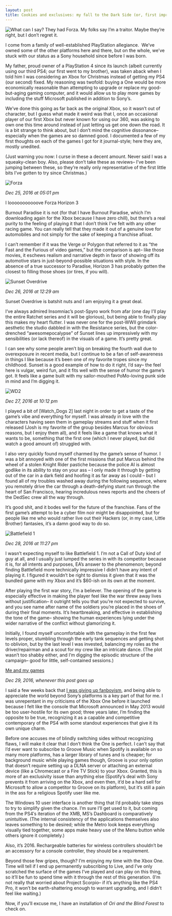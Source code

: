 ```yaml
---
layout: post
title: Cookies and exclusives: my fall to the Dark Side (or, first impressions of the Xbox One S)
---
```

![What can I say? They had Forza.](http://68.media.tumblr.com/5a8ad12bae707db8ffadd9a3bd7c8439/tumblr_inline_oixnmq9yCt1rw93qd_500.jpg)
My folks say I’m a traitor. Maybe they’re right, but I don’t regret it.

I come from a family of well-established PlayStation allegiance.  We’ve owned some of the other platforms here and there, but on the whole, we’ve stuck with our status as a Sony household since before I was born.

My father, proud owner of a PlayStation 4 since its launch (albeit currently using our third PS4; our first went to my brother), was taken aback when I told him I was considering an Xbox for Christmas instead of getting my PS4 (our second) fixed. My reasoning was twofold: buying a One would be more economically reasonable than attempting to upgrade or replace my good-but-aging gaming computer, and it would allow us to play more games by including the stuff Microsoft published in addition to Sony’s. 

We’ve done this going as far back as the original Xbox, so it wasn’t out of character, but I guess what made it weird was that I, once an occasional player of our first Xbox but never known for using our 360, was asking to own one this time around instead of just letting us get one down the road. It is a bit strange to think about, but I don’t mind the cognitive dissonance– especially when the games are so damned good. I documented a few of my first thoughts on each of the games I got for it journal-style; here they are, mostly unedited. 

(Just warning you now: I curse in these a decent amount. Never said I was a squeaky-clean boy. Also, please don’t take these as reviews– I’ve been jumping between these, so they’re really only representative of the first little bits I’ve gotten to try since Christmas.)

![Forza](http://68.media.tumblr.com/fa863df08984fba6430d0cd1b9c0439c/tumblr_inline_oixpc9pxRD1rw93qd_500.jpg)

_Dec 25, 2016 at 05:01 pm_

I looooooooooove Forza Horizon 3  

Burnout Paradise it is not (for that I have Burnout Paradise, which I’m downloading again for the Xbox because I have zero chill), but there’s a real purity to the feeling of playing it that I don’t think I’ve felt with any other racing game. You can really tell that they made it out of a genuine love for automobiles and not simply for the sake of keeping a franchise afloat.  

I can’t remember if it was the Verge or Polygon that referred to it as “the Fast and the Furious of video games,” but the comparison is apt– like those movies, it eschews realism and narrative depth in favor of showing off its automotive stars in just-beyond-possible situations with style. In the absence of a true successor to Paradise, Horizon 3 has probably gotten the closest to filling those shoes (or tires, if you will).  

![Sunset Overdrive](http://68.media.tumblr.com/6678f8b8218c22974ef16e5f8acc09aa/tumblr_inline_oixpde7LdA1rw93qd_500.jpg)

_Dec 26, 2016 at 12:29 am_

Sunset Overdrive is batshit nuts and I am enjoying it a great deal.  

I’ve always admired Insomniac’s post-Spyro work from afar (one day I’ll play the entire Ratchet series and it will be glorious), but being able to finally play this makes my heart flutter. I was never one for the post-WWII grimdark aesthetic the studio dabbled in with the Resistance series, but the color-drenched “awesomepocalypse” of Sunset lines up impressively with my sensibilities (or lack thereof) in the visuals of a game. It’s pretty great.  

I can see why some people aren’t big on breaking the fourth wall due to overexposure in recent media, but I continue to be a fan of self-awareness in things I like because it’s been one of my favorite tropes since my childhood. Sunset is a good example of how to do it right, I’d say– the feel here is vulgar, weird fun, and it fits well with the sense of humor the game’s got. It feels like a game built with my sailor-mouthed PoMo-loving punk side in mind and I’m digging it.   

![WD2](http://68.media.tumblr.com/85eb24a83dea370d730af9166ad75300/tumblr_inline_oixpewFtCT1rw93qd_500.jpg)

_Dec 27, 2016 at 10:12 pm_

I played a bit of [Watch_Dogs 2] last night in order to get a taste of the game’s vibe and everything for myself. I was already in love with the characters having seen them in gameplay streams and stuff when it first released (Josh is my favorite of the group besides Marcus for obvious reasons, but I enjoy them all), and it feels like a game that knows what it wants to be, something that the first one (which I never played, but did watch a good amount of) struggled with.

I also very quickly found myself charmed by the game’s sense of humor. I was a bit annoyed with one of the first missions that put Marcus behind the wheel of a stolen Knight Rider pastiche because the police AI is almost godlike in its ability to stay on your ass – I only made it through by getting out of the car in a dark field and hoofing it as far away as I could – but I found all of my troubles washed away during the following sequence, where you remotely drive the car through a death-defying stunt run through the heart of San Francisco, hearing incredulous news reports and the cheers of the DedSec crew all the way through.

It’s good shit, and it bodes well for the future of the franchise. Fans of the first game’s attempt to be a cyber film noir might be disappointed, but for people like me who would rather live out their Hackers (or, in my case, Little Brother) fantasies, it’s a damn good way to do so.

![Battlefield 1](http://68.media.tumblr.com/f2c221240c73c13522e93fb70f83fd58/tumblr_inline_oixpfzb5Yh1rw93qd_500.jpg)

_Dec 28, 2016 at 11:27 pm_

I wasn’t expecting myself to like Battlefield 1\. I’m not a Call of Duty kind of guy at all, and I usually just lumped the series in with its competitor because it is, for all intents and purposes, EA’s answer to the phenomenon; beyond finding Battlefield more technically impressive I didn’t have any intent of playing it. I figured it wouldn’t be right to dismiss it given that it was the bundled game with my Xbox and it’s $60-ish on its own at the moment.  

After playing the first war story, I’m a believer. The opening of the game is especially effective in making the player feel like the war threw away lives without justification– it outright tells you that you’re not expected to survive, and you see name after name of the soldiers you’re placed in the shoes of during their final moments. It’s heartbreaking, and effective in establishing the tone of the game– showing the human experiences lying under the wider narrative of the conflict without glamorizing it.  

Initially, I found myself uncomfortable with the gameplay in the first few levels proper, stumbling through the early tank sequences and getting shot to oblivion, but by the last level I was invested, balancing my roles as the driver/repairman and a scout for my crew like an intricate dance. (The plot wasn’t too shabby either, and I’m digging the episodic structure of the campaign– good for little, self-contained sessions.)  

[Me and my games](http://68.media.tumblr.com/0198760997621967fa079709918b70a1/tumblr_inline_oixpzmgYG51rw93qd_500.jpg)

_Dec 29, 2016, whenever this post goes up_

I said a few weeks back that [I was giving up fanboyism](https://twitter.com/trespeak/status/808542644796358656), and being able to appreciate the world beyond Sony’s platforms is a key part of that for me. I was unrepentant in my criticisms of the Xbox One before it launched because I felt like the console that Microsoft announced in May 2013 would be too user-hostile for its own good; three years later, I’m finding the opposite to be true, recognizing it as a capable and competitive contemporary of the PS4 with some standout experiences that give it its own unique charm.

Before one accuses me of blindly switching sides without recognizing flaws, I will make it clear that I don’t think the One is perfect. I can’t say that I’d ever want to subscribe to Groove Music when Spotify is available on so many more platforms, has a larger library of tunes and is cheaper; for background music while playing games though, Groove is your only option that doesn’t require setting up a DLNA server or attaching an external device (like a Chromecast or a Fire TV Stick) to your Xbox. Granted, this is more of an exclusivity issue than anything else (Spotify’s deal with Sony prevents it from arriving on the Xbox, and even then, it’d be a hard sell for Microsoft to allow a competitor to Groove on its platform), but it’s still a pain in the ass for a religious Spotify user like me. 

The Windows 10 user interface is another thing that I’d probably take steps to try to simplify given the chance. I’m sure I’ll get used to it, but coming from the PS4′s iteration of the XMB, MS’s Dashboard is comparatively unintuitive. (The internal consistency of the applications themselves also leaves something to be desired; while the Metro look keeps everything visually tied together, some apps make heavy use of the Menu button while others ignore it completely.)

Also, it’s 2016\. Rechargeable batteries for wireless controllers shouldn’t be an accessory for a console controller, they should be a requirement.

Beyond those few gripes, though? I’m enjoying my time with the Xbox One. Time will tell if I end up permanently subscribing to Live, and I’ve only scratched the surface of the games I’ve played and can play on this thing, so it’ll be fun to spend time with it through the rest of this generation. (I’m not really that worried about Project Scorpio– if it’s anything like the PS4 Pro, it won’t be earth-shattering enough to warrant upgrading, and I didn’t feel like waiting.)

Now, if you’ll excuse me, I have an installation of _Ori and the Blind Forest_ to check on.